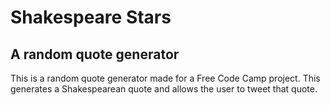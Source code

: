 # Shakespeare Stars
## A random quote generator
This is a random quote generator made for a Free Code Camp project. This generates a Shakespearean quote and allows the user to tweet that quote.

